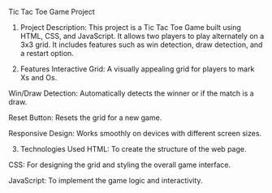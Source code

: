 Tic Tac Toe Game Project
1. Project Description:
This project is a Tic Tac Toe Game built using HTML, CSS, and JavaScript. It allows two players to play alternately on a 3x3 grid. It includes features such as win detection, draw detection, and a restart option.

2. Features
Interactive Grid: A visually appealing grid for players to mark Xs and Os.

Win/Draw Detection: Automatically detects the winner or if the match is a draw.

Reset Button: Resets the grid for a new game.

Responsive Design: Works smoothly on devices with different screen sizes.

3. Technologies Used
HTML: To create the structure of the web page.

CSS: For designing the grid and styling the overall game interface.

JavaScript: To implement the game logic and interactivity.
